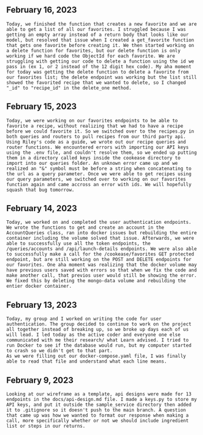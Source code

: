## February 16, 2023
    Today, we finished the function that creates a new favorite and we are able to get a list of all our favorites. I struggled because I was getting an empty array instead of a return body that looks like our model, but resolved that issue when I created a get_favorite function that gets one favorite before creating it. We then started working on a delete function for favorites, but our delete function is only working if we hard code the ObjectId for each favorite. We are struggling with getting our code to delete a function using the id we pass in (ex 1, or 2 instead of the 12 digit hex code). My aha moment for today was getting the delete function to delete a favorite from our favorites list; the delete endpoint was working but the list still showed the favorited recipe that we wanted to delete, so I changed "_id" to "recipe_id" in the delete_one method. 

## February 15, 2023
    Today, we were working on our favorites endpoints to be able to favorite a recipe, without realizing that we had to have a recipe before we could favorite it. So we switched over to the recipes.py in both queries and routers to pull recipes from our third party api. Using Riley's code as a guide, we wrote out our recipe queries and router functions. We encountered errors with importing our API keys using the .env file, and couldn't resolve them, so we ended up putting them in a directory called keys inside the cookease directory to import into our queries folder. An unknown error came up and we realized an "&" symbol must be before a string when concatenating to the url as a query parameter. Once we were able to get recipes using our query parameters, we switched over to working on our favorites function again and came accross an error with ids. We will hopefully squash that bug tomorrow.

## February 14, 2023
    Today, we worked on and completed the user authentication endpoints. We wrote the functions to get and create an account in the AccountQueries class, ran into docker issues but rebuilding the entire container including the volume solved that issue. Afterwards, we were able to successfully use all the token endpoints, the /queries/accounts and /api/launch-details endpoints. We were also able to successfully make a call for the /cookease/favorites GET protected endpoint, but are still working on the POST and DELETE endpoints for our favorites. One aha moment was realizing that the docker volume may have previous users saved with errors so that when we fix the code and make another call, that previos user would still be showing the error. We fixed this by deleting the mongo-data volume and rebuilding the entier docker container.

## February 13, 2023
    Today, my group and I worked on writing the code for user authentication. The group decided to continue to work on the project all together instead of breaking up, so we broke up days each of us will lead. I led today as the active coder and everyone one else communicated with me their research/ what Learn advised. I tried to run Docker to see if the database would run, but my computer started to crash so we didn't get to that part.
    As we were filling out our docker-compose.yaml file, I was finally able to read that file and understand what each line means.

## February 9, 2023
    Looking at our wireframe as a template, api designs were made for 13 endpoints in the docs/api-design.md file. I made a keys.py to store my API keys, and put it outside the sample_service directory then added it to .gitignore so it doesn't push to the main branch. A question that came up was how we wanted to format our response when making a call, more specifically whether or not we should include ingredient list or steps in our returns.
